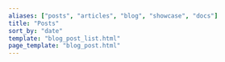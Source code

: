```yaml
---
aliases: ["posts", "articles", "blog", "showcase", "docs"]
title: "Posts"
sort_by: "date"
template: "blog_post_list.html"
page_template: "blog_post.html"
---
```

